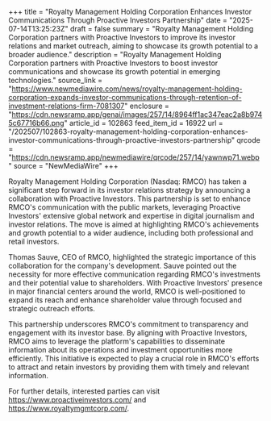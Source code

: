 +++
title = "Royalty Management Holding Corporation Enhances Investor Communications Through Proactive Investors Partnership"
date = "2025-07-14T13:25:23Z"
draft = false
summary = "Royalty Management Holding Corporation partners with Proactive Investors to improve its investor relations and market outreach, aiming to showcase its growth potential to a broader audience."
description = "Royalty Management Holding Corporation partners with Proactive Investors to boost investor communications and showcase its growth potential in emerging technologies."
source_link = "https://www.newmediawire.com/news/royalty-management-holding-corporation-expands-investor-communications-through-retention-of-investment-relations-firm-7081307"
enclosure = "https://cdn.newsramp.app/genai/images/257/14/8964ff1ac347eac2a8b9745c67716b66.png"
article_id = 102863
feed_item_id = 16922
url = "/202507/102863-royalty-management-holding-corporation-enhances-investor-communications-through-proactive-investors-partnership"
qrcode = "https://cdn.newsramp.app/newmediawire/qrcode/257/14/yawnwp71.webp"
source = "NewMediaWire"
+++

<p>Royalty Management Holding Corporation (Nasdaq: RMCO) has taken a significant step forward in its investor relations strategy by announcing a collaboration with Proactive Investors. This partnership is set to enhance RMCO's communication with the public markets, leveraging Proactive Investors' extensive global network and expertise in digital journalism and investor relations. The move is aimed at highlighting RMCO's achievements and growth potential to a wider audience, including both professional and retail investors.</p><p>Thomas Sauve, CEO of RMCO, highlighted the strategic importance of this collaboration for the company's development. Sauve pointed out the necessity for more effective communication regarding RMCO's investments and their potential value to shareholders. With Proactive Investors' presence in major financial centers around the world, RMCO is well-positioned to expand its reach and enhance shareholder value through focused and strategic outreach efforts.</p><p>This partnership underscores RMCO's commitment to transparency and engagement with its investor base. By aligning with Proactive Investors, RMCO aims to leverage the platform's capabilities to disseminate information about its operations and investment opportunities more efficiently. This initiative is expected to play a crucial role in RMCO's efforts to attract and retain investors by providing them with timely and relevant information.</p><p>For further details, interested parties can visit <a href='https://www.proactiveinvestors.com/' rel='nofollow' target='_blank'>https://www.proactiveinvestors.com/</a> and <a href='https://www.royaltymgmtcorp.com/' rel='nofollow' target='_blank'>https://www.royaltymgmtcorp.com/</a>.</p>